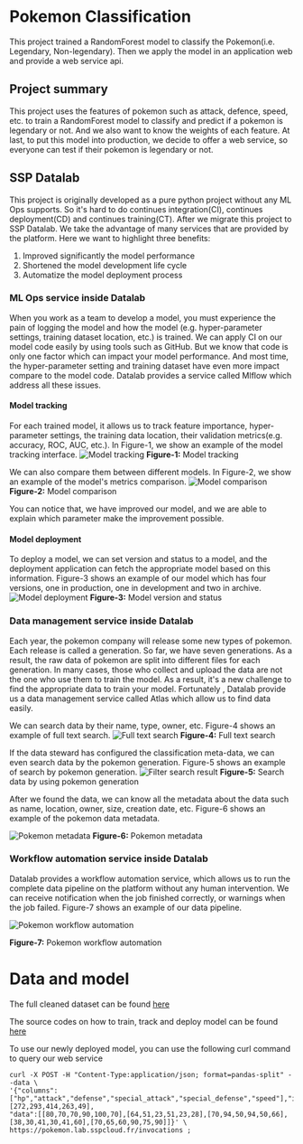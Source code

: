 # Pokemon Classification
This project trained a RandomForest model to classify the Pokemon(i.e. Legendary, Non-legendary). 
Then we apply the model in an application web and provide a web service api.

## Project summary
This project uses the features of pokemon such as attack, defence, speed, etc. to train a 
RandomForest model to classify and predict if a pokemon is legendary or not. And we also want to know 
the weights of each feature. At last, to put this model into production, we decide to offer a web service, 
so everyone can test if their pokemon is legendary or not.

## SSP Datalab
This project is originally developed as a pure python project without any ML Ops supports. So it's hard to do 
continues integration(CI), continues deployment(CD) and continues training(CT). After we migrate this 
project to SSP Datalab. We take the advantage of many services that are provided by the
platform. Here we want to highlight three benefits:

1. Improved significantly the model performance
2. Shortened the model development life cycle
3. Automatize the model deployment process

### ML Ops service inside Datalab
When you work as a team to develop a model, you must experience the pain of logging the model and how the model 
(e.g. hyper-parameter settings, training dataset location, etc.) is trained. We can apply CI on our 
model code easily by using tools such as GitHub. But we know that code is only one factor which can 
impact your model performance. And most time, the hyper-parameter setting and training dataset have 
even more impact compare to the model code. Datalab provides a service called Mlflow which address 
all these issues.

#### Model tracking

For each trained model, it allows us to track feature importance, hyper-parameter settings, the training 
data location, their validation metrics(e.g. accuracy, ROC, AUC, etc.). In Figure-1, we show an example of 
the model tracking interface.
![Model tracking](https://minio.lab.sspcloud.fr/pengfei/diffusion/pokemon/pokemon_metric.PNG)
**Figure-1:**  Model tracking

We can also compare them between different models. In Figure-2, we show an example of the model's metrics
comparison.
![Model comparison](https://minio.lab.sspcloud.fr/pengfei/diffusion/pokemon/pokemon_mdoel_camparing.PNG)
**Figure-2:**  Model comparison

You can notice that, we have improved our model, and we are able to explain which parameter make the 
improvement possible. 

#### Model deployment

To deploy a model, we can set version and status to a model, and the deployment application can fetch the 
appropriate model based on this information. Figure-3 shows an example of our model which has four versions, 
one in production, one in development and two in archive.
![Model deployment](https://minio.lab.sspcloud.fr/pengfei/diffusion/pokemon/model_version.PNG)
**Figure-3:**  Model version and status




### Data management service inside Datalab

Each year, the pokemon company will release some new types of pokemon. Each release is called a generation. So far, we 
have seven generations. As a result, the raw data of pokemon are split into different files for each generation. In many
cases, those who collect and upload the data are not the one who use them to train the model. As a result, it's a new 
challenge to find the appropriate data to train your model. Fortunately , Datalab provide us a data management service 
called Atlas which allow us to find data easily. 

We can search data by their name, type, owner, etc. Figure-4 shows an example of full text search.
![Full text search](https://minio.lab.sspcloud.fr/pengfei/diffusion/pokemon/atlas_search_by_text.PNG)
**Figure-4:**  Full text search

If the data steward has configured the classification meta-data, we can even search data by the pokemon generation.
Figure-5 shows an example of search by pokemon generation.
![Filter search result](https://minio.lab.sspcloud.fr/pengfei/diffusion/pokemon/atlas_search_by_class.png)
**Figure-5:**  Search data by using pokemon generation

After we found the data, we can know all the metadata about the data such as name, location, owner, size, creation date,
etc. Figure-6 shows an example of the pokemon data metadata.

![Pokemon metadata](https://minio.lab.sspcloud.fr/pengfei/diffusion/pokemon/atlas_data_detail.PNG)
**Figure-6:**  Pokemon metadata

### Workflow automation service inside Datalab

Datalab provides a workflow automation service, which allows us to run the complete data pipeline on the platform without
any human intervention. We can receive notification when the job finished correctly, or warnings when the job failed. Figure-7
shows an example of our data pipeline.

![Pokemon workflow automation](https://minio.lab.sspcloud.fr/pengfei/diffusion/pokemon/pokemon_workflow.PNG)

**Figure-7:**  Pokemon workflow automation


# Data and model

The full cleaned dataset can be found [here](https://minio.lab.sspcloud.fr/pengfei/mlflow-demo/pokemon-cleaned.csv)

The source codes on how to train, track and deploy model can be found [here](https://github.com/pengfei99/mlflow-pokemon-example.git)

To use our newly deployed model, you can use the following curl command to query our web service

```shell
curl -X POST -H "Content-Type:application/json; format=pandas-split" --data \
'{"columns":["hp","attack","defense","special_attack","special_defense","speed"],"index":[272,293,414,263,49],
"data":[[80,70,70,90,100,70],[64,51,23,51,23,28],[70,94,50,94,50,66],[38,30,41,30,41,60],[70,65,60,90,75,90]]}' \
https://pokemon.lab.sspcloud.fr/invocations ;
```
